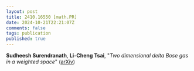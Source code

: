 ```yaml
---
layout: post
title: 2410.16550 [math.PR]
date: 2024-10-21T22:21:07Z
comments: false
tags: publication
published: true
---
```


<b>Sudheesh Surendranath</b>, <b>Li-Cheng Tsai</b>, "<i>Two dimensional delta Bose gas in a weighted space</i>" ([arXiv](http://arxiv.org/abs/2410.16550v1))
